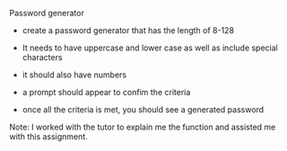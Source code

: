 Password generator

- create a password generator that has the length of 8-128

- It needs to have uppercase and lower case as well as include special characters

- it should also have numbers

- a prompt should appear to confim the criteria

- once all the criteria is met, you should see a generated password


Note: I worked with the tutor to explain me the function and assisted me with this assignment. 
